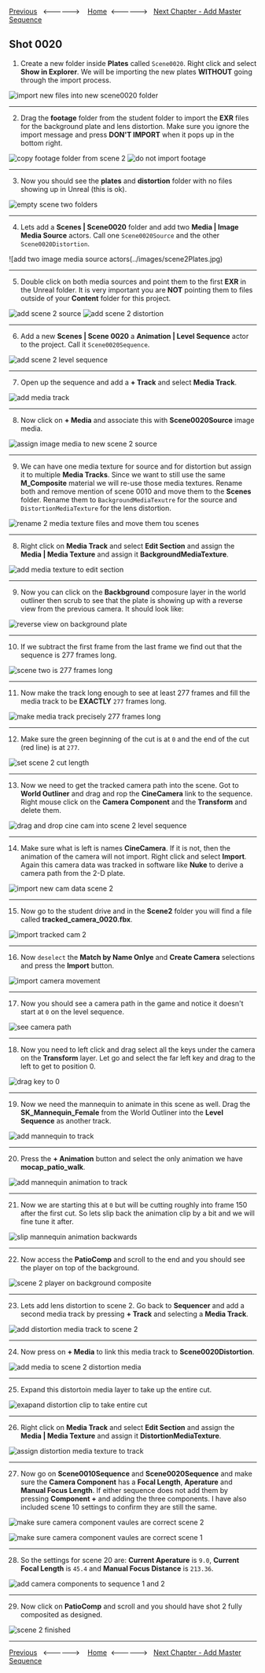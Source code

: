 [Previous](../lens_distortion/README.md)&nbsp;&nbsp;&nbsp;<------>&nbsp;&nbsp;&nbsp;&nbsp;[Home](../README.md)&nbsp;&nbsp;<------>&nbsp;&nbsp;&nbsp;[Next Chapter - Add Master Sequence](../master/README.md)

## Shot 0020

1.  Create a new folder inside **Plates** called `Scene0020`.  Right click and select **Show in Explorer**.  We will be importing the new plates **WITHOUT** going through the import process.

![import new files into new scene0020 folder](../images/showInExplorerSc2.jpg)

***

2.  Drag the **footage** folder from the student folder to import the **EXR** files for the background plate and lens distortion.  Make sure you ignore the import message and press **DON'T IMPORT** when it pops up in the bottom right.

![copy footage folder from scene 2](../images/scopyScene2.jpg)
![do not import footage](../images/dontImort.jpg)
***



3. Now you should see the **plates** and **distortion** folder with no files showing up in Unreal (this is ok).

![empty scene two folders](../images/distortionPlateFolder.jpg)

***

4.  Lets add a **Scenes | Scene0020** folder and add two **Media | Image Media Source** actors.  Call one `Scene0020Source` and the other `Scene0020Distortion`.

![add two image media source actors(../images/scene2Plates.jpg)
*** 

5.  Double click on both media sources and point them to the first **EXR** in the Unreal folder.  It is very important you are **NOT** pointing them to files outside of your **Content** folder for this project.

![add scene 2 source](../images/linkScene2Source.jpg)
![add scene 2 distortion](../images/linkScene2Distortion.jpg)

***

6.  Add a new **Scenes | Scene 0020** a **Animation | Level Sequence** actor to the project. Call it `Scene0020Sequence`.

![add scene 2 level sequence](../images/addScene2Sequence.jpg)

***

7.  Open up the sequence and add a **+ Track** and select **Media Track**.

![add media track](../images/addMediaTrackSequence2.jpg)

***

8. Now click on **+ Media** and associate this with **Scene0020Source** image media.

![assign image media to new scene 2 source](../images/addScene2ToTrack.jpg)

***

9. We can have one media texture for source and for distortion but assign it to multiple **Media Tracks**.  Since we want to still use the same **M_Composite** material we will re-use those media textures.  Rename both and remove mention of scene 0010 and move them to the **Scenes** folder. Rename them to `BackgroundMediaTexutre` for the source and `DistortionMediaTexture` for the lens distortion.

![rename 2 media texture files and move them tou scenes](../images/moveRenameMediaTextures.jpg)

***

8.  Right click on **Media Track** and select **Edit Section** and assign the **Media | Media Texture** and assign it **BackgroundMediaTexture**.  

![add media texture to edit section](../images/assignSc2MediaTextureToTrack.jpg)

***

9.  Now you can click on the **Backbground** composure layer in the world outliner then scrub to see that the plate is showing up with a reverse view from the previous camera.  It should look like:

![reverse view on background plate](../images/sc2BackgroundPlate.jpg)

***

10. If we subtract the first frame from the last frame we find out that the sequence is 277 frames long.

![scene two is 277 frames long](../images/lengthOfSc2.jpg)

***

11. Now make the track long enough to see at least 277 frames and fill the media track to be **EXACTLY** `277` frames long.

![make media track precisely 277 frames long](../images/haveMediaTrackFillCut.jpg)

***

12.  Make sure the green beginning of the cut is at `0` and the end  of the cut (red line) is at `277`.

![set scene 2 cut length](../images/setBeginingAndEndSc2Cut.jpg)

***

13. Now we need to get the tracked camera path into the scene.  Got to **World Outliner** and drag and rop the **CineCamera** link to the sequence.  Right mouse click on the **Camera Component** and the **Transform** and delete them.

![drag and drop cine cam into scene 2 level sequence](../images/dragCineCamClearOldJunk.jpg)

***

14.  Make sure what is left is names **CineCamera**.  If it is not, then the animation of the camera will not import. Right click and select **Import**. Again this camera data was tracked in software like **Nuke** to derive a camera path from the 2-D plate.

![import new cam data scene 2](../images/importCeneCamDataSc2.jpg)

***

15. Now go to the student drive and in the **Scene2** folder you will find a file called **tracked_camera_0020.fbx**.

![import tracked cam 2](../images/importtTrackedCam2.jpg)

***

16.  Now `deselect` the **Match by Name Onlye** and **Create Camera** selections and press the **Import** button.

![import camera movement](../images/scene2CanImport.jpg)

***

17.  Now you should see a camera path in the game and notice it doesn't start at `0` on the level sequence.

![see camera path](../images/camPath.jpg)

***

18.  Now you need to left click and drag select all the keys under the camera on the **Transform** layer.  Let go and select the far left key and drag to the left to get to position 0.

![drag key to 0](../images/dragKeyTo0.jpg)

***

19.  Now we need the mannequin to animate in this scene as well.  Drag the **SK_Mannequin_Female** from the World Outliner into the **Level Sequence** as another track.

![add mannequin to track](../images/dragPlayerInTimeline.jpg)

***

20.  Press the **+ Animation** button and select the only animation we have **mocap_patio_walk**.

![add mannequin animation to track](../images/importAnim.jpg)

***

21. Now we are starting this at `0` but will be cutting roughly into frame 150 after the first cut.  So lets slip back the animation clip by a bit and we will fine tune it after.

![slip mannequin animation backwards](../images/slipTrackBack.jpg)

***

22.  Now access the **PatioComp** and scroll to the end and you should see the player on top of the background.

![scene 2 player on background composite](../images/compManBackSc2.jpg)

***

23.  Lets add lens distortion to scene 2.  Go back to **Sequencer** and add a second media track by pressing **+ Track** and selecting a **Media Track**.

![add distortion media track to scene 2](../images/sc2SecondMediaTrack.jpg)

***

24.  Now press on **+ Media** to link this media track to **Scene0020Distortion**.

![add media to scene 2 distortion media](../images/linkSc2MediaTrackDistortion.jpg)

***

25.  Expand this distortoin media layer to take up the entire cut.

![exapand distortion clip to take entire cut](../images/expandClipToTakeWholeCut.jpg)

***

26. Right click on **Media Track** and select **Edit Section** and assign the **Media | Media Texture** and assign it **DistortionMediaTexture**.  

![assign distortion media texture to track](../images/assignMediaTextureToDistortionSc2.jpg)

***

27.  Now go on **Scene0010Sequence** and **Scene0020Sequence** and make sure the **Camera Component** has a **Focal Length**, **Aperature** and **Manual Focus Length**. If either sequence does not add them by pressing **Component +** and adding the three components. I have also included scene 10 settings to confirm they are still the same.

![make sure camera component vaules are correct scene 2](../images/addCameraComponents.jpg)

![make sure camera component vaules are correct scene 1](../images/addCameraComponents2.jpg)

***

28.  So the settings for scene 20 are: **Current Aperature** is `9.0`, **Current Focal Length** is `45.4` and **Manual Focus Distance** is `213.36`.

![add camera components to sequence 1 and 2](../images/scene20Settings.jpg)

***

 29.  Now click on **PatioComp** and scroll and you should have shot 2 fully composited as designed.

 ![scene 2 finished](../images/sc2FinalClip.jpg)


***

[Previous](../lens_distortion/README.md)&nbsp;&nbsp;&nbsp;<------>&nbsp;&nbsp;&nbsp;&nbsp;[Home](../README.md)&nbsp;&nbsp;<------>&nbsp;&nbsp;&nbsp;[Next Chapter - Add Master Sequence](../master/README.md)